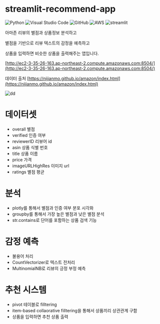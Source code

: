 # streamlit-recommend-app
![Python](https://img.shields.io/badge/python-3670A0?style=for-the-badge&logo=python&logoColor=ffdd54)
![Visual Studio Code](https://img.shields.io/badge/Visual%20Studio%20Code-0078d7.svg?style=for-the-badge&logo=visual-studio-code&logoColor=white)
![GitHub](https://img.shields.io/badge/github-%23121011.svg?style=for-the-badge&logo=github&logoColor=white)
![AWS](https://img.shields.io/badge/AWS-%23FF9900.svg?style=for-the-badge&logo=amazon-aws&logoColor=white)
![streamlit](https://streamlit.io/images/brand/streamlit-logo-secondary-colormark-darktext.png)

아마존 리뷰의 별점과 상품정보 분석하고

별점을 기반으로 리뷰 텍스트의 감정을 예측하고

상품을 입력하면 비슷한 상품을 출력해주는 앱입니다.

[http://ec2-3-35-26-163.ap-northeast-2.compute.amazonaws.com:8504/](http://ec2-3-35-26-163.ap-northeast-2.compute.amazonaws.com:8504/)

데이터 출처 [https://nijianmo.github.io/amazon/index.html](https://nijianmo.github.io/amazon/index.html)

![dd](https://media-cldnry.s-nbcnews.com/image/upload/newscms/2020_38/3412555/amazon-prime-day-history-kr-2x1-tease-200916.jpg)

# 데이터셋
* overall 별점
* verified 인증 여부
* reviewerID 리뷰어 id
* asin 상품 식별 번호
* title 상품 이름
* price 가격
* imageURLHighRes 이미지 url
* ratings 별점 평균

# 분석

* plotly를 통해서 별점과 인증 여부 분포 시각화
* groupby를 통해서 가장 높은 별점과 낮은 별점 분석 
* str.contains로 단어를 포함하는 상품 검색 기능

# 감정 예측

* 불용어 처리
* CountVectorizer로 텍스트 전처리
* MultinomialNB로 리뷰의 긍정 부정 예측

# 추천 시스템

* pivot 테이블로 filltering
* item-based collaorative filltering을 통해서 상품끼리 상관관계 구함
* 상품을 입력하면 추천 상품 출력
